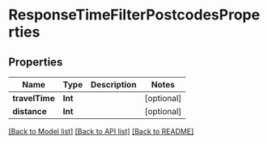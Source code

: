 # ResponseTimeFilterPostcodesProperties

## Properties
Name | Type | Description | Notes
------------ | ------------- | ------------- | -------------
**travelTime** | **Int** |  | [optional] 
**distance** | **Int** |  | [optional] 

[[Back to Model list]](../README.md#documentation-for-models) [[Back to API list]](../README.md#documentation-for-api-endpoints) [[Back to README]](../README.md)


